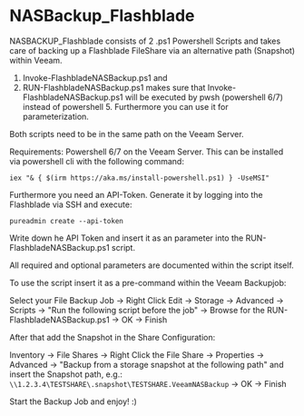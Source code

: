 # NASBackup_Flashblade

NASBACKUP_Flashblade consists of 2 .ps1 Powershell Scripts and takes care of backing up a Flashblade FileShare via an alternative path (Snapshot) within Veeam.
1. Invoke-FlashbladeNASBackup.ps1 and
2. RUN-FlashbladeNASBackup.ps1 makes sure that Invoke-FlashbladeNASBackup.ps1 will be executed by pwsh (powershell 6/7) instead of powershell 5. Furthermore you can use it for parameterization. 

Both scripts need to be in the same path on the Veeam Server.

Requirements: Powershell 6/7 on the Veeam Server. This can be installed via powershell cli with the following command: 

`iex "& { $(irm https://aka.ms/install-powershell.ps1) } -UseMSI"`


Furthermore you need an API-Token. Generate it by logging into the Flashblade via SSH and execute:

`pureadmin create --api-token`

Write down he API Token and insert it as an parameter into the RUN-FlashbladeNASBackup.ps1 script.

All required and optional parameters are documented within the script itself.

To use the script insert it as a pre-command within the Veeam Backupjob:

Select your File Backup Job -> Right Click Edit -> Storage -> Advanced -> Scripts -> "Run the following script before the job" -> Browse for the RUN-FlashbladeNASBackup.ps1 -> OK -> Finish

After that add the Snapshot in the Share Configuration:

Inventory -> File Shares -> Right Click the File Share -> Properties -> Advanced -> "Backup from a storage snapshot at the following path" and insert the Snapshot path, e.g.: `\\1.2.3.4\TESTSHARE\.snapshot\TESTSHARE.VeeamNASBackup` -> OK -> Finish

Start the Backup Job and enjoy! :)